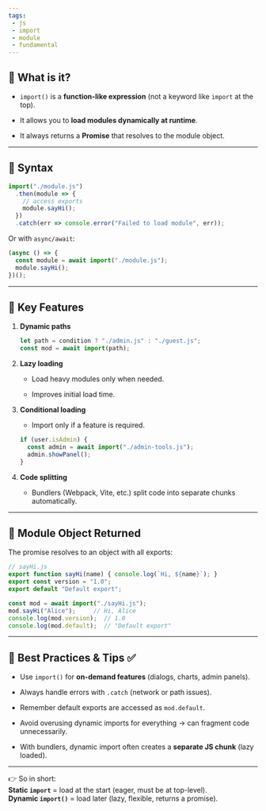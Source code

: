 ```yaml
---
tags: 
 - js
 - import
 - module
 - fundamental
---
```


## 🔹 What is it?

- `import()` is a **function-like expression** (not a keyword like `import` at the top).
    
- It allows you to **load modules dynamically at runtime**.
    
- It always returns a **Promise** that resolves to the module object.
    

---

## 🔹 Syntax

```js
import("./module.js")
  .then(module => {
    // access exports
    module.sayHi();
  })
  .catch(err => console.error("Failed to load module", err));
```

Or with `async/await`:

```js
(async () => {
  const module = await import("./module.js");
  module.sayHi();
})();
```

---

## 🔹 Key Features

1. **Dynamic paths**
    
    ```js
    let path = condition ? "./admin.js" : "./guest.js";
    const mod = await import(path);
    ```
    
2. **Lazy loading**
    
    - Load heavy modules only when needed.
        
    - Improves initial load time.
        
3. **Conditional loading**
    
    - Import only if a feature is required.
        
    
    ```js
    if (user.isAdmin) {
      const admin = await import("./admin-tools.js");
      admin.showPanel();
    }
    ```
    
4. **Code splitting**
    
    - Bundlers (Webpack, Vite, etc.) split code into separate chunks automatically.
        

---

## 🔹 Module Object Returned

The promise resolves to an object with all exports:

```js
// sayHi.js
export function sayHi(name) { console.log(`Hi, ${name}`); }
export const version = "1.0";
export default "Default export";
```

```js
const mod = await import("./sayHi.js");
mod.sayHi("Alice");     // Hi, Alice
console.log(mod.version);  // 1.0
console.log(mod.default);  // "Default export"
```

---

## 🔹 Best Practices & Tips ✅

- Use `import()` for **on-demand features** (dialogs, charts, admin panels).
    
- Always handle errors with `.catch` (network or path issues).
    
- Remember default exports are accessed as `mod.default`.
    
- Avoid overusing dynamic imports for everything → can fragment code unnecessarily.
    
- With bundlers, dynamic import often creates a **separate JS chunk** (lazy loaded).
    

---

👉 So in short:  
**Static `import`** = load at the start (eager, must be at top-level).  
**Dynamic `import()`** = load later (lazy, flexible, returns a promise).
